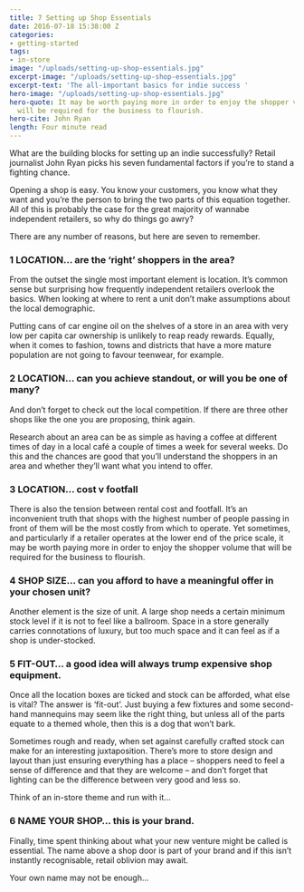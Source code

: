```yaml
---
title: 7 Setting up Shop Essentials
date: 2016-07-18 15:38:00 Z
categories:
- getting-started
tags:
- in-store
image: "/uploads/setting-up-shop-essentials.jpg"
excerpt-image: "/uploads/setting-up-shop-essentials.jpg"
excerpt-text: 'The all-important basics for indie success '
hero-image: "/uploads/setting-up-shop-essentials.jpg"
hero-quote: It may be worth paying more in order to enjoy the shopper volume that
  will be required for the business to flourish.
hero-cite: John Ryan
length: Four minute read
---
```


What are the building blocks for setting up an indie successfully? Retail journalist John Ryan picks his seven fundamental factors if you’re to stand a fighting chance. 

Opening a shop is easy. You know your customers, you know what they want and you’re the person to bring the two parts of this equation together. All of this is probably the case for the great majority of wannabe independent retailers, so why do things go awry? 

There are any number of reasons, but here are seven to remember.  

### 1 LOCATION… are the ‘right’ shoppers in the area?

From the outset the single most important element is location.  It’s common sense but surprising how frequently independent retailers overlook the basics. When looking at where to rent a unit don’t make assumptions about the local demographic. 

Putting cans of car engine oil on the shelves of a store in an area with very low per capita car ownership is unlikely to reap ready rewards. Equally, when it comes to fashion, towns and districts that have a more mature population are not going to favour teenwear, for example. 

### 2 LOCATION… can you achieve standout, or will you be one of many?

And don’t forget to check out
the local competition. If there are three other shops like the one you are proposing, think again. 

Research about an area can be as simple as having a coffee at different times of day in a local café a couple of times a week for several weeks. Do this and the chances are good that you’ll understand the shoppers in an area and whether they’ll want what you intend to offer. 

### 3 LOCATION… cost v footfall

There is also the tension between rental cost and footfall. It’s an inconvenient truth that shops with the highest number of people passing in front of them will be the most costly from which to operate. Yet sometimes, and particularly if a retailer operates at the lower end of the price scale, it may be worth paying more in order to enjoy the shopper volume that will be required for the business to flourish. 

### 4 SHOP SIZE… can you afford to have a meaningful offer in your chosen unit?

Another element is the size of unit. A large shop needs a certain minimum stock level if it is not to feel like a ballroom. Space in a store generally carries connotations of luxury, but too much space and it can feel as if a shop is under-stocked. 

### 5 FIT-OUT… a good idea will always trump expensive shop equipment. 

Once all the location boxes are ticked and stock can be afforded, what else is vital? The answer is ‘fit-out’.
Just buying a few fixtures and some second-hand mannequins may seem like the right thing, but unless all of the parts equate to a themed whole, then this is a dog that won’t bark. 

Sometimes rough and ready, when set against carefully crafted stock can make for an interesting juxtaposition. There’s more to store design and layout than just ensuring everything has a place – shoppers need to feel a sense of difference and that they are welcome – and don’t forget that lighting can be the difference between very good and less so. 

Think of an in-store theme and run with it…

### 6 NAME YOUR SHOP… this is your brand. 


Finally, time spent thinking about what your new venture might be called is essential. The name above a shop door is part of your brand and if this isn’t instantly recognisable, retail oblivion may await.

Your own name may not be enough…

